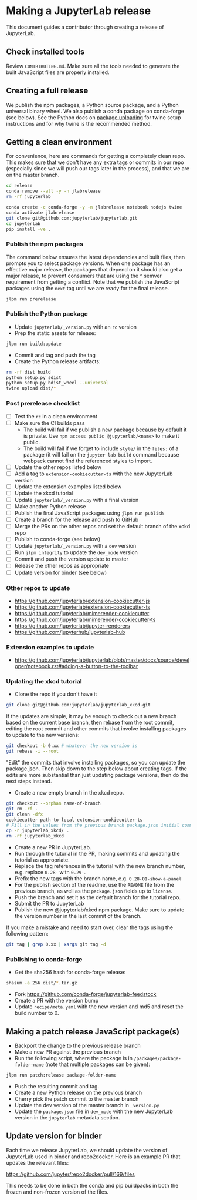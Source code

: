 # Making a JupyterLab release

This document guides a contributor through creating a release of JupyterLab.

## Check installed tools

Review `CONTRIBUTING.md`. Make sure all the tools needed to generate the
built JavaScript files are properly installed.

## Creating a full release

We publish the npm packages, a Python source package, and a Python universal binary wheel. We also publish a conda package on conda-forge (see below).
See the Python docs on [package uploading](https://packaging.python.org/guides/tool-recommendations/)
for twine setup instructions and for why twine is the recommended method.

## Getting a clean environment

For convenience, here are commands for getting a completely clean repo. This makes sure that we don't have any extra tags or commits in our repo (especially since we will push our tags later in the process), and that we are on the master branch.

```bash
cd release
conda remove --all -y -n jlabrelease
rm -rf jupyterlab

conda create -c conda-forge -y -n jlabrelease notebook nodejs twine
conda activate jlabrelease
git clone git@github.com:jupyterlab/jupyterlab.git
cd jupyterlab
pip install -ve .
```

### Publish the npm packages

The command below ensures the latest dependencies and built files,
then prompts you to select package versions. When one package has an
effective major release, the packages that depend on it should also get a
major release, to prevent consumers that are using the `^` semver
requirement from getting a conflict. Note that we publish the
JavaScript packages using the `next` tag until we are ready for the
final release.

```bash
jlpm run prerelease
```

### Publish the Python package

* Update `jupyterlab/_version.py` with an `rc` version
* Prep the static assets for release:

```bash
jlpm run build:update
```

* Commit and tag and push the tag
* Create the Python release artifacts:

```bash
rm -rf dist build
python setup.py sdist
python setup.py bdist_wheel --universal
twine upload dist/*
```

### Post prerelease checklist

* [ ] Test the `rc` in a clean environment
* [ ] Make sure the CI builds pass
  * The build will fail if we publish a new package because by default it is
    private. Use `npm access public @jupyterlab/<name>` to make it public.
  * The build will fail if we forget to include `style/` in the `files:`
    of a package (it will fail on the `jupyter lab build` command because
    webpack cannot find the referenced styles to import.
* [ ] Update the other repos listed below
* [ ] Add a tag to `extension-cookiecutter-ts` with the new JupyterLab version
* [ ] Update the extension examples listed below
* [ ] Update the xkcd tutorial
* [ ] Update `jupyterlab/_version.py` with a final version
* [ ] Make another Python release
* [ ] Publish the final JavaScript packages using `jlpm run publish`
* [ ] Create a branch for the release and push to GitHub
* [ ] Merge the PRs on the other repos and set the default branch of the
      xckd repo
* [ ] Publish to conda-forge (see below)
* [ ] Update `jupyterlab/_version.py` with a `dev` version
* [ ] Run `jlpm integrity` to update the `dev_mode` version
* [ ] Commit and push the version update to master
* [ ] Release the other repos as appropriate
* [ ] Update version for binder (see below)

### Other repos to update

* https://github.com/jupyterlab/extension-cookiecutter-js
* https://github.com/jupyterlab/extension-cookiecutter-ts
* https://github.com/jupyterlab/mimerender-cookiecutter
* https://github.com/jupyterlab/mimerender-cookiecutter-ts
* https://github.com/jupyterlab/jupyter-renderers
* https://github.com/jupyterhub/jupyterlab-hub

### Extension examples to update

* https://github.com/jupyterlab/jupyterlab/blob/master/docs/source/developer/notebook.rst#adding-a-button-to-the-toolbar

### Updating the xkcd tutorial

* Clone the repo if you don't have it

```bash
git clone git@github.com:jupyterlab/jupyterlab_xkcd.git
```

If the updates are simple, it may be enough to check out a new branch based on
the current base branch, then rebase from the root commit, editing the root
commit and other commits that involve installing packages to update to the new
versions:

```bash
git checkout -b 0.xx # whatever the new version is
git rebase -i --root
```

"Edit" the commits that involve installing packages, so you can update the
package.json. Then skip down to the step below about creating tags. If the edits
are more substantial than just updating package versions, then do the next steps
instead.

* Create a new empty branch in the xkcd repo.

```bash
git checkout --orphan name-of-branch
git rm -rf .
git clean -dfx
cookiecutter path-to-local-extension-cookiecutter-ts
# Fill in the values from the previous branch package.json initial commit
cp -r jupyterlab_xkcd/ .
rm -rf jupyterlab_xkcd
```

* Create a new PR in JupyterLab.
* Run through the tutorial in the PR, making commits and updating
  the tutorial as appropriate.
* Replace the tag references in the tutorial with the new branch number,
  e.g. replace `0.28-` with `0.29-`.
* Prefix the new tags with the branch name, e.g. `0.28-01-show-a-panel`
* For the publish section of the readme, use the `README`
  file from the previous branch, as well as the `package.json` fields up to
  `license`.
* Push the branch and set it as the default branch for the tutorial repo.
* Submit the PR to JupyterLab
* Publish the new @jupyterlab/xkcd npm package. Make sure to update the version
  number in the last commit of the branch.

If you make a mistake and need to start over, clear the tags using the
following pattern:

```bash
git tag | grep 0.xx | xargs git tag -d
```

### Publishing to conda-forge

* Get the sha256 hash for conda-forge release:

```bash
shasum -a 256 dist/*.tar.gz
```

* Fork https://github.com/conda-forge/jupyterlab-feedstock
* Create a PR with the version bump
* Update `recipe/meta.yaml` with the new version and md5 and reset the build number to 0.

## Making a patch release JavaScript package(s)

* Backport the change to the previous release branch
* Make a new PR against the previous branch
* Run the following script, where the package is in `/packages/package-folder-name` (note that multiple packages can be given):

```bash
jlpm run patch:release package-folder-name
```

* Push the resulting commit and tag.
* Create a new Python release on the previous branch
* Cherry pick the patch commit to the master branch
* Update the dev version of the master branch in `_version.py`
* Update the `package.json` file in `dev_mode` with the new JupyterLab version in the `jupyterlab` metadata section.

## Update version for binder

Each time we release JupyterLab, we should update the version of JupyterLab
used in binder and repo2docker. Here is an example PR that updates the
relevant files:

https://github.com/jupyter/repo2docker/pull/169/files

This needs to be done in both the conda and pip buildpacks in both the
frozen and non-frozen version of the files.
